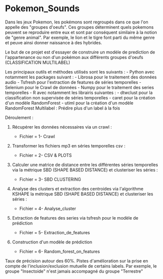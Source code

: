 # Pokemon_Sounds
Dans les jeux Pokemon, les pokémons sont regroupés dans ce que l'on appelle des "groupes d'oeufs". Ces groupes déterminent quels pokemons peuvent se reproduire entre eux et sont par conséquent similaire à la notion de "genre animal". Par exemple, le lion et le tigre font parti du même genre et peuve ainsi donner naissance à des hybrides.

Le but de ce projet est d'essayer de construire un modèle de prediction de l'appartenance ou non d'un pokémon aux différents groupes d'oeufs (CLASSIFICATION MULTILABEL)

Les principaux outils et méthodes utilisés sont les suivants :
    - Python avec notamment les packages suivant :
        - Librosa pour le traitement des données audio
        - Tsfresh pour l'extraction de features de séries temporelles
        - Selenium pour le Crawl de données
        - Numpy pour le traitement des series temporelles
    - R avec notamment les librairis suivantes :
        - dtwclust pour la classification non supervisée de séries temporelles
        - caret pour la création d'un modèle RandomForest
        - utiml pour la création d'un modèle RandomForest Multilabel : Prédire 
        plus d'un label à la fois

Déroulement :

1) Récupérer les données nécessaires via un crawl :
    - Fichier = 1- Crawl

2) Transformer les fichiers mp3 en séries temporelles csv :
    - Fichier = 2- CSV & PLOTS

3) Calculer une matrice de distance entre les différentes séries temporelles via 
   la métrique SBD (SHAPE BASED DISTANCE) et clusteriser les séries :
    - Fichier = 3- SBD CLUSTERING

4) Analyse des clusters et extraction des centroides via l'algorithme KSHAPE
   la métrique SBD (SHAPE BASED DISTANCE) et clusteriser les séries :
    - Fichier = 4- Analyse_cluster

5) Extraction de features des series via tsfresh pour le modèle de prédiction
    - Fichier = 5- Extraction_de_features

6) Construction d'un modèle de prédiction 
    - Fichier = 6- Random_forest_on_features

Taux de précision autour des 60%. Pistes d'amélioration sur la prise en compte de 
l'inclusion/exclusion mutuelle de certains labels. Par exemple, le groupe
"Insectoide" n'est jamais accompagné du groupe "Terrestre"

